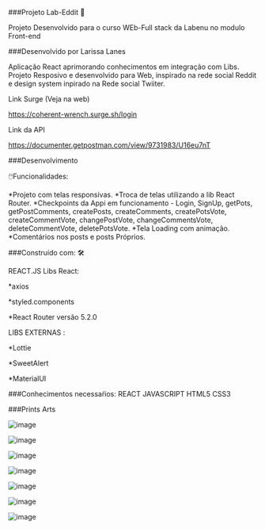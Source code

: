 ###Projeto Lab-Eddit 🤖

Projeto Desenvolvido para o curso WEb-Full stack da Labenu no modulo Front-end

###Desenvolvido por Larissa Lanes

Aplicação React aprimorando conhecimentos em integração com Libs.
Projeto Resposivo e  desenvolvido para Web, inspirado na rede social Reddit e design system inpirado na Rede social Twiiter.

Link Surge (Veja na web)

https://coherent-wrench.surge.sh/login

Link da API 

https://documenter.getpostman.com/view/9731983/U16eu7nT

###Desenvolvimento

🖱️Funcionalidades: 

*Projeto com telas responsivas.
*Troca de telas utilizando a lib React Router.
*Checkpoints da Appi em funcionamento - Login, SignUp, getPots, getPostComments, createPosts, createComments, createPotsVote, createCommentVote, changePostVote, changeCommentsVote, deleteCommentVote, deletePotsVote.
*Tela Loading com animação.
*Comentários nos posts e posts Próprios.

###Construído com: 🛠️

REACT.JS Libs React:

*axios

*styled.components

*React Router versão 5.2.0

LIBS EXTERNAS :

*Lottie

*SweetAlert

*MaterialUI

###Conhecimentos necessaŕios:
REACT
JAVASCRIPT
HTML5
CSS3

###Prints Arts

![image](https://user-images.githubusercontent.com/91152234/147530378-9c5856de-f0d6-4a19-b4af-307051c7c67a.png)

![image](https://user-images.githubusercontent.com/91152234/147530621-eb2de1e9-e4a7-4c67-bff2-b43a07dc0eee.png)

![image](https://user-images.githubusercontent.com/91152234/147530410-7003d3fa-1b3f-44d0-a766-49cedb11fde5.png)

![image](https://user-images.githubusercontent.com/91152234/147530429-e0e6b684-dedf-47fe-a227-b575976442e7.png)

![image](https://user-images.githubusercontent.com/91152234/147530528-d73b1300-4fd4-44f6-a132-4002a7ad322e.png)

![image](https://user-images.githubusercontent.com/91152234/147530555-b15da77f-4b2f-4b72-9397-caecd0cf383d.png)

![image](https://user-images.githubusercontent.com/91152234/147530447-f2e5983b-0b54-44b6-b801-1030e2173dec.png)






